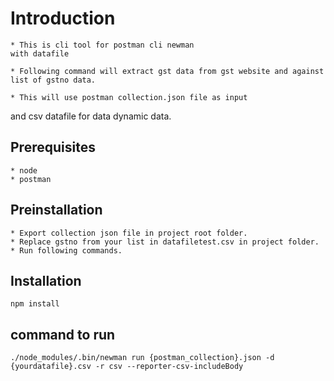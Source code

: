 # Introduction

    * This is cli tool for postman cli newman
    with datafile

    * Following command will extract gst data from gst website and against list of gstno data.

    * This will use postman collection.json file as input

and csv datafile for data dynamic data.

## Prerequisites

    * node
    * postman

## Preinstallation

    * Export collection json file in project root folder.
    * Replace gstno from your list in datafiletest.csv in project folder.
    * Run following commands.

## Installation

    npm install

## command to run

    ./node_modules/.bin/newman run {postman_collection}.json -d {yourdatafile}.csv -r csv --reporter-csv-includeBody
